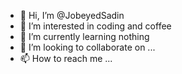 - 👋 Hi, I’m @JobeyedSadin
- 👀 I’m interested in coding and coffee
- 🌱 I’m currently learning nothing
- 💞️ I’m looking to collaborate on ...
- 📫 How to reach me ...

<!---
JobeyedSadin/JobeyedSadin is a ✨ special ✨ repository because its `README.md` (this file) appears on your GitHub profile.
You can click the Preview link to take a look at your changes.
--->
